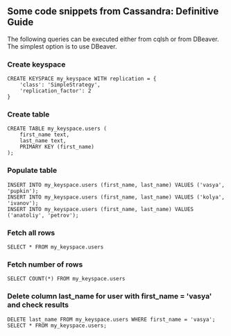 ## Some code snippets from Cassandra: Definitive Guide

The following queries can be executed either from cqlsh or from DBeaver. The simplest option is to use DBeaver.

### Create keyspace
```
CREATE KEYSPACE my_keyspace WITH replication = {
    'class': 'SimpleStrategy',
    'replication_factor': 2
}
```

### Create table
```
CREATE TABLE my_keyspace.users (
    first_name text,
    last_name text,
    PRIMARY KEY (first_name)
);
```

### Populate table
```
INSERT INTO my_keyspace.users (first_name, last_name) VALUES ('vasya', 'pupkin');
INSERT INTO my_keyspace.users (first_name, last_name) VALUES ('kolya', 'ivanov');
INSERT INTO my_keyspace.users (first_name, last_name) VALUES ('anatoliy', 'petrov');
```

### Fetch all rows
```
SELECT * FROM my_keyspace.users
```

### Fetch number of rows
```
SELECT COUNT(*) FROM my_keyspace.users
```

### Delete column last_name for user with first_name = 'vasya' and check results
```
DELETE last_name FROM my_keyspace.users WHERE first_name = 'vasya';
SELECT * FROM my_keyspace.users;
```